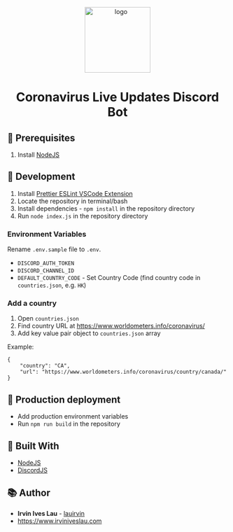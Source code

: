 <p align="center">
  <a href="https://github.com/lauirvin/react-component-library-typescript-boilerplate">
    <img alt="logo" src="https://img.mlo-online.com/files/base/ebm/mlo/image/2020/05/Pixabay_coronavirus_5107715_1280.5eb16e6f5f05a.png?auto=format&fit=max&w=1200" width="150" />
  </a>
</p>
<h1 align="center">
   Coronavirus Live Updates Discord Bot
</h1>

## 🧰 Prerequisites

1. Install [NodeJS](https://nodejs.org/en/)

## 🚀 Development

1. Install [Prettier ESLint VSCode Extension](https://marketplace.visualstudio.com/items?itemName=rvest.vs-code-prettier-eslint)
2. Locate the repository in terminal/bash
3. Install dependencies - `npm install` in the repository directory
4. Run `node index.js` in the repository directory

### Environment Variables

Rename `.env.sample` file to `.env`.

- `DISCORD_AUTH_TOKEN`
- `DISCORD_CHANNEL_ID`
- `DEFAULT_COUNTRY_CODE` - Set Country Code (find country code in `countries.json`, e.g. `HK`)

### Add a country

1. Open `countries.json`
2. Find country URL at https://www.worldometers.info/coronavirus/
3. Add key value pair object to `countries.json` array

Example:

```
{
    "country": "CA",
    "url": "https://www.worldometers.info/coronavirus/country/canada/"
}
```



## 🎁 Production deployment

- Add production environment variables
- Run `npm run build` in the repository

## 👷 Built With

- [NodeJS](https://nodejs.org/en/)
- [DiscordJS](https://discord.js.org/)

## 📚 Author

- **Irvin Ives Lau** - [lauirvin](https://github.com/lauirvin)
- https://www.irviniveslau.com
